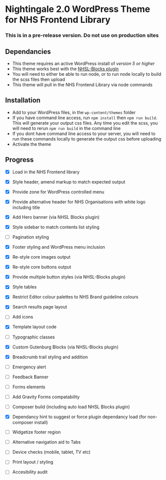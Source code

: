 # Nightingale 2.0 WordPress Theme for NHS Frontend Library

### This is in a pre-release version. Do not use on production sites

## Dependancies
 - This theme requires an active WordPress install of *version 5 or higher*
 - This theme works best with the [NHSL-Blocks plugin](https://github.com/NHSLeadership/nhsl-wp-blocks)
 - You will need to either be able to run node, or to run node locally to build the scss files then upload
 - This theme will pull in the NHS Frontend Library via node commands
 
## Installation
 - Add to your WordPress files, in the `wp-content/themes` folder
 - If you have command line access, run `npm install` then `npm run build`. This will generate your output css files.
  Any time you edit the scss, you will need to rerun `npm run build` in the command line
 - If you dont have command line access to your server, you will need to run these commands locally to generate the 
 output css before uploading
 - Activate the theme 
 
## Progress
 - [x] Load in the NHS Frontend library
 - [x] Style header, amend markup to match expected output
 - [x] Provide zone for WordPress controlled menu
 - [x] Provide alternative header for NHS Organisations with white logo including title
 - [x] Add Hero banner (via NHSL Blocks plugin)
 - [x] Style sidebar to match contents list styling
 - [ ] Pagination styling
 - [x] Footer styling and WordPress menu inclusion
 - [x] Re-style core images output
 - [x] Re-style core buttons output
 - [x] Provide multiple button styles (via NHSL-Blocks plugin)
 - [x] Style tables
 - [x] Restrict Editor colour palettes to NHS Brand guideline colours
 - [x] Search results page layout
 - [ ] Add icons
 - [x] Template layout code
 - [ ] Typographic classes
 - [x] Custom Gutenburg Blocks (via NHSL-Blocks plugin)
 - [x] Breadcrumb trail styling and addition
 - [ ] Emergency alert
 - [ ] Feedback Banner
 - [ ] Forms elements
 - [ ] Add Gravity Forms compatability
 - [ ] Composer build (including auto load NHSL Blocks plugin)
 - [x] Dependancy hint to suggest or force plugin dependancy load (for non-composer install)
 - [ ] Widgetize footer region
 - [ ] Alternative navigation aid to Tabs
 - [ ] Device checks (mobile, tablet, TV etc)
 - [ ] Print layout / styling
 - [ ] Accesibility audit
 
